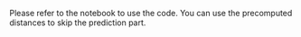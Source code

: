 Please refer to the notebook to use the code. You can use the precomputed distances to skip the prediction part.
